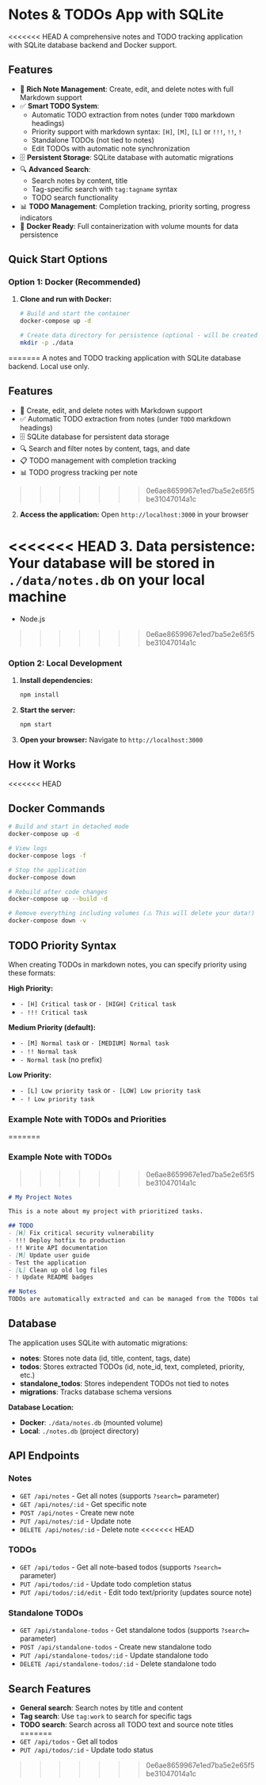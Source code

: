 # Notes & TODOs App with SQLite

<<<<<<< HEAD
A comprehensive notes and TODO tracking application with SQLite database backend and Docker support.

## Features

- 📝 **Rich Note Management**: Create, edit, and delete notes with full Markdown support
- ✅ **Smart TODO System**: 
  - Automatic TODO extraction from notes (under `TODO` markdown headings)
  - Priority support with markdown syntax: `[H]`, `[M]`, `[L]` or `!!!`, `!!`, `!`
  - Standalone TODOs (not tied to notes)
  - Edit TODOs with automatic note synchronization
- 🗄️ **Persistent Storage**: SQLite database with automatic migrations
- 🔍 **Advanced Search**: 
  - Search notes by content, title
  - Tag-specific search with `tag:tagname` syntax
  - TODO search functionality
- 📊 **TODO Management**: Completion tracking, priority sorting, progress indicators
- 🐳 **Docker Ready**: Full containerization with volume mounts for data persistence

## Quick Start Options

### Option 1: Docker (Recommended)

1. **Clone and run with Docker:**
   ```bash
   # Build and start the container
   docker-compose up -d
   
   # Create data directory for persistence (optional - will be created automatically)
   mkdir -p ./data
   ```
=======
A notes and TODO tracking application with SQLite database backend. Local use only.

## Features

- 📝 Create, edit, and delete notes with Markdown support
- ✅ Automatic TODO extraction from notes (under `TODO` markdown headings)
- 🗄️ SQLite database for persistent data storage
- 🔍 Search and filter notes by content, tags, and date
- 📋 TODO management with completion tracking
- 📊 TODO progress tracking per note
>>>>>>> 0e6ae8659967e1ed7ba5e2e65f5be31047014a1c

2. **Access the application:**
   Open `http://localhost:3000` in your browser

<<<<<<< HEAD
3. **Data persistence:**
   Your database will be stored in `./data/notes.db` on your local machine
=======
- Node.js
>>>>>>> 0e6ae8659967e1ed7ba5e2e65f5be31047014a1c

### Option 2: Local Development

1. **Install dependencies:**
   ```bash
   npm install
   ```

2. **Start the server:**
   ```bash
   npm start
   ```

3. **Open your browser:**
   Navigate to `http://localhost:3000`

## How it Works

<<<<<<< HEAD
## Docker Commands

```bash
# Build and start in detached mode
docker-compose up -d

# View logs
docker-compose logs -f

# Stop the application
docker-compose down

# Rebuild after code changes
docker-compose up --build -d

# Remove everything including volumes (⚠️ This will delete your data!)
docker-compose down -v
```

## TODO Priority Syntax

When creating TODOs in markdown notes, you can specify priority using these formats:

**High Priority:**
- `- [H] Critical task` or `- [HIGH] Critical task`
- `- !!! Critical task`

**Medium Priority (default):**
- `- [M] Normal task` or `- [MEDIUM] Normal task`  
- `- !! Normal task`
- `- Normal task` (no prefix)

**Low Priority:**
- `- [L] Low priority task` or `- [LOW] Low priority task`
- `- ! Low priority task`

### Example Note with TODOs and Priorities
=======
### Example Note with TODOs
>>>>>>> 0e6ae8659967e1ed7ba5e2e65f5be31047014a1c

```markdown
# My Project Notes

This is a note about my project with prioritized tasks.

## TODO
- [H] Fix critical security vulnerability
- !!! Deploy hotfix to production
- !! Write API documentation  
- [M] Update user guide
- Test the application
- [L] Clean up old log files
- ! Update README badges

## Notes
TODOs are automatically extracted and can be managed from the TODOs tab.
```

## Database

The application uses SQLite with automatic migrations:

- **notes**: Stores note data (id, title, content, tags, date)
- **todos**: Stores extracted TODOs (id, note_id, text, completed, priority, etc.)
- **standalone_todos**: Stores independent TODOs not tied to notes
- **migrations**: Tracks database schema versions

**Database Location:**
- **Docker**: `./data/notes.db` (mounted volume)
- **Local**: `./notes.db` (project directory)

## API Endpoints

### Notes
- `GET /api/notes` - Get all notes (supports `?search=` parameter)
- `GET /api/notes/:id` - Get specific note
- `POST /api/notes` - Create new note
- `PUT /api/notes/:id` - Update note
- `DELETE /api/notes/:id` - Delete note
<<<<<<< HEAD

### TODOs
- `GET /api/todos` - Get all note-based todos (supports `?search=` parameter)
- `PUT /api/todos/:id` - Update todo completion status
- `PUT /api/todos/:id/edit` - Edit todo text/priority (updates source note)

### Standalone TODOs
- `GET /api/standalone-todos` - Get standalone todos (supports `?search=` parameter)
- `POST /api/standalone-todos` - Create new standalone todo
- `PUT /api/standalone-todos/:id` - Update standalone todo
- `DELETE /api/standalone-todos/:id` - Delete standalone todo

## Search Features

- **General search**: Search notes by title and content
- **Tag search**: Use `tag:work` to search for specific tags
- **TODO search**: Search across all TODO text and source note titles
=======
- `GET /api/todos` - Get all todos
- `PUT /api/todos/:id` - Update todo status
>>>>>>> 0e6ae8659967e1ed7ba5e2e65f5be31047014a1c
